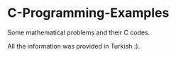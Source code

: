 # C-Programming-Examples
Some mathematical problems and their C codes.

All the information was provided in Turkish :).

